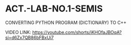 # ACT.-LAB-NO.1-SEMIS
CONVERTING PYTHON PROGRAM (DICTIONARY) TO C++

VIDEO LINK:
https://youtube.com/shorts/iKHOfaJBOqA?si=d6Zx7QB86bFBxUi7
